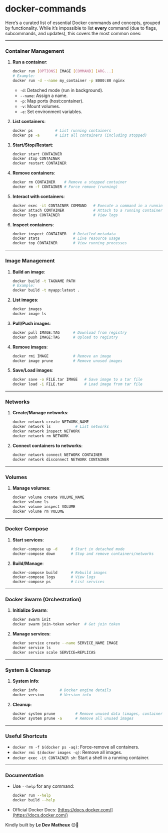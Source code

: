 # docker-commands

Here’s a curated list of essential Docker commands and concepts, grouped by functionality. While it’s impossible to list **every** command (due to flags, subcommands, and updates), this covers the most common ones:

---

### **Container Management**
1. **Run a container**:
   ```bash
   docker run [OPTIONS] IMAGE [COMMAND] [ARG...]
   # Example:
   docker run -d --name my_container -p 8080:80 nginx
   ```
   - `-d`: Detached mode (run in background).
   - `--name`: Assign a name.
   - `-p`: Map ports (host:container).
   - `-v`: Mount volumes.
   - `-e`: Set environment variables.

2. **List containers**:
   ```bash
   docker ps          # List running containers
   docker ps -a       # List all containers (including stopped)
   ```

3. **Start/Stop/Restart**:
   ```bash
   docker start CONTAINER
   docker stop CONTAINER
   docker restart CONTAINER
   ```

4. **Remove containers**:
   ```bash
   docker rm CONTAINER    # Remove a stopped container
   docker rm -f CONTAINER # Force remove (running)
   ```

5. **Interact with containers**:
   ```bash
   docker exec -it CONTAINER COMMAND   # Execute a command in a running container
   docker attach CONTAINER             # Attach to a running container
   docker logs CONTAINER               # View logs
   ```

6. **Inspect containers**:
   ```bash
   docker inspect CONTAINER   # Detailed metadata
   docker stats               # Live resource usage
   docker top CONTAINER       # View running processes
   ```

---

### **Image Management**
1. **Build an image**:
   ```bash
   docker build -t TAGNAME PATH
   # Example:
   docker build -t myapp:latest .
   ```

2. **List images**:
   ```bash
   docker images
   docker image ls
   ```

3. **Pull/Push images**:
   ```bash
   docker pull IMAGE:TAG      # Download from registry
   docker push IMAGE:TAG      # Upload to registry
   ```

4. **Remove images**:
   ```bash
   docker rmi IMAGE           # Remove an image
   docker image prune         # Remove unused images
   ```

5. **Save/Load images**:
   ```bash
   docker save -o FILE.tar IMAGE   # Save image to a tar file
   docker load -i FILE.tar         # Load image from tar file
   ```

---

### **Networks**
1. **Create/Manage networks**:
   ```bash
   docker network create NETWORK_NAME
   docker network ls           # List networks
   docker network inspect NETWORK
   docker network rm NETWORK
   ```

2. **Connect containers to networks**:
   ```bash
   docker network connect NETWORK CONTAINER
   docker network disconnect NETWORK CONTAINER
   ```

---

### **Volumes**
1. **Manage volumes**:
   ```bash
   docker volume create VOLUME_NAME
   docker volume ls
   docker volume inspect VOLUME
   docker volume rm VOLUME
   ```

---

### **Docker Compose**
1. **Start services**:
   ```bash
   docker-compose up -d      # Start in detached mode
   docker-compose down       # Stop and remove containers/networks
   ```

2. **Build/Manage**:
   ```bash
   docker-compose build      # Rebuild images
   docker-compose logs       # View logs
   docker-compose ps         # List services
   ```

---

### **Docker Swarm (Orchestration)**
1. **Initialize Swarm**:
   ```bash
   docker swarm init
   docker swarm join-token worker  # Get join token
   ```

2. **Manage services**:
   ```bash
   docker service create --name SERVICE_NAME IMAGE
   docker service ls
   docker service scale SERVICE=REPLICAS
   ```

---

### **System & Cleanup**
1. **System info**:
   ```bash
   docker info          # Docker engine details
   docker version       # Version info
   ```

2. **Cleanup**:
   ```bash
   docker system prune         # Remove unused data (images, containers, networks)
   docker system prune -a      # Remove all unused images
   ```

---

### **Useful Shortcuts**
- `docker rm -f $(docker ps -aq)`: Force-remove all containers.
- `docker rmi $(docker images -q)`: Remove all images.
- `docker exec -it CONTAINER sh`: Start a shell in a running container.

---

### **Documentation**
- Use `--help` for any command:  
  ```bash
  docker run --help
  docker build --help
  ```
- Official Docker Docs: [https://docs.docker.com/](https://docs.docker.com/)

Kindly built by **Le Dev Matheux** 😊🩷
